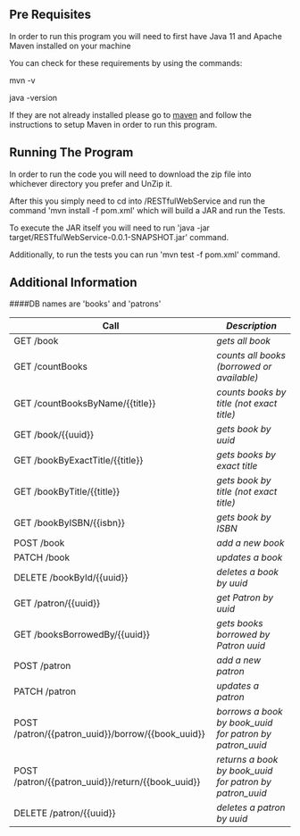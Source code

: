 ## Pre Requisites

In order to run this program you will need to first have Java 11 and Apache Maven installed on your machine

You can check for these requirements by using the commands:

mvn -v

java -version

If they are not already installed please go to [maven](https://maven.apache.org/install.html) and follow the instructions to setup Maven in order to run this program.

## Running The Program
In order to run the code you will need to download the zip file into whichever directory you prefer and UnZip it.

After this you simply need to cd into /RESTfulWebService and run the command 'mvn install -f pom.xml' which will build a JAR and run the Tests.

To execute the JAR itself you will need to run 'java -jar target/RESTfulWebService-0.0.1-SNAPSHOT.jar' command.

Additionally, to run the tests you can run 'mvn test -f pom.xml' command.

## Additional Information

####DB names are 'books' and 'patrons'

Call | _Description_
------------ | -------------
GET /book                                           | _gets all book_
GET /countBooks                                     | _counts all books (borrowed or available)_
GET /countBooksByName/{{title}}                     | _counts books by title (not exact title)_
GET /book/{{uuid}}                                  | _gets book by uuid_
GET /bookByExactTitle/{{title}}                     | _gets books by exact title_
GET /bookByTitle/{{title}}                          | _gets book by title (not exact title)_
GET /bookByISBN/{{isbn}}                            | _gets book by ISBN_
POST /book                                          | _add a new book_
PATCH /book                                         | _updates a book_
DELETE /bookById/{{uuid}}                           | _deletes a book by uuid_
GET /patron/{{uuid}}                                | _get Patron by uuid_
GET /booksBorrowedBy/{{uuid}}                       | _gets books borrowed by Patron uuid_
POST /patron                                        | _add a new patron_
PATCH /patron                                       | _updates a patron_
POST /patron/{{patron_uuid}}/borrow/{{book_uuid}}   | _borrows a book by book_uuid for patron by patron_uuid_
POST /patron/{{patron_uuid}}/return/{{book_uuid}}   | _returns a book by book_uuid for patron by patron_uuid_
DELETE /patron/{{uuid}}                             | _deletes a patron by uuid_
